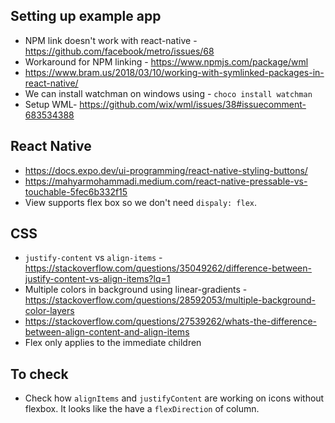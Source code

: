 
## Setting up example app
* NPM link doesn't work with react-native - https://github.com/facebook/metro/issues/68
* Workaround for NPM linking - https://www.npmjs.com/package/wml
* https://www.bram.us/2018/03/10/working-with-symlinked-packages-in-react-native/
* We can install watchman on windows using - `choco install watchman`
* Setup WML- https://github.com/wix/wml/issues/38#issuecomment-683534388

## React Native
* https://docs.expo.dev/ui-programming/react-native-styling-buttons/
* https://mahyarmohammadi.medium.com/react-native-pressable-vs-touchable-5fec6b332f15
* View supports flex box so we don't need `dispaly: flex`.

## CSS
* `justify-content` vs `align-items` - https://stackoverflow.com/questions/35049262/difference-between-justify-content-vs-align-items?lq=1
* Multiple colors in background using linear-gradients - https://stackoverflow.com/questions/28592053/multiple-background-color-layers
* https://stackoverflow.com/questions/27539262/whats-the-difference-between-align-content-and-align-items
* Flex only applies to the immediate children

## To check

* Check how `alignItems` and `justifyContent` are working on icons without flexbox. It looks like the have a `flexDirection` of column.